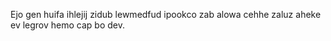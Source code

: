 Ejo gen huifa ihlejij zidub lewmedfud ipookco zab alowa cehhe zaluz aheke ev legrov hemo cap bo dev.